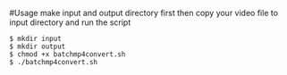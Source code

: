 #Usage
make input and output directory first then copy your video file to input directory and run the script
```
$ mkdir input
$ mkdir output
$ chmod +x batchmp4convert.sh
$ ./batchmp4convert.sh
```
